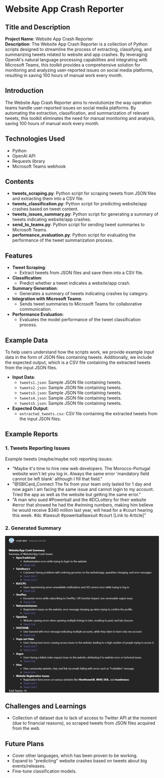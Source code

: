 # Website App Crash Reporter

## Title and Description
**Project Name**: Website App Crash Reporter  
**Description**: The Website App Crash Reporter is a collection of Python scripts designed to streamline the process of extracting, classifying, and summarizing tweets related to website and app crashes. By leveraging OpenAI's natural language processing capabilities and integrating with Microsoft Teams, this toolkit provides a comprehensive solution for monitoring and analyzing user-reported issues on social media platforms, resulting in saving 100 hours of manual work every month.

## Introduction
The Website App Crash Reporter aims to revolutionize the way operation teams handle user-reported issues on social media platforms. By automating the extraction, classification, and summarization of relevant tweets, this toolkit eliminates the need for manual monitoring and analysis, saving 100 hours of manual work every month. 

## Technologies Used
- Python
- OpenAI API
- Requests library
- Microsoft Teams webhook

## Contents
- **tweets_scraping.py**: Python script for scraping tweets from JSON files and extracting them into a CSV file.
- **tweets_classification.py**: Python script for predicting website/app crashes based on tweet content.
- **tweets_issues_summary.py**: Python script for generating a summary of tweets indicating website/app crashes.
- **send_to_teams.py**: Python script for sending tweet summaries to Microsoft Teams.
- **performance_evaluation.py**: Python script for evaluating the performance of the tweet summarization process.

## Features
- **Tweet Scraping**:
  - Extract tweets from JSON files and save them into a CSV file.
- **Classification**:
  - Predict whether a tweet indicates a website/app crash.
- **Summary Generation**:
  - Generates a summary of tweets indicating crashes by category.
- **Integration with Microsoft Teams**:
  - Sends tweet summaries to Microsoft Teams for collaborative communication.
- **Performance Evaluation**:
  - Evaluates the model performance of the tweet classification process.

## Example Data
To help users understand how the scripts work, we provide example input data in the form of JSON files containing tweets. Additionally, we include the expected output, which is a CSV file containing the extracted tweets from the input JSON files.

- **Input Data**:
  - `tweets1.json`: Sample JSON file containing tweets.
  - `tweets2.json`: Sample JSON file containing tweets.
  - `tweets3.json`: Sample JSON file containing tweets.
  - `tweets4.json`: Sample JSON file containing tweets.
  - `tweets5.json`: Sample JSON file containing tweets.
- **Expected Output**:
  - `extracted_tweets.csv`: CSV file containing the extracted tweets from the input JSON files.

## Example Reports
### 1. Tweets Reporting Issues
Example tweets (maybe/maybe not) reporting issues:
- "Maybe it's time to hire new web developers. The Morocco-Portugal website won't let you log in. Always the same error 'mandatory field cannot be left blank' although I fill that field."
- "@SBICard_Connect The fix from your team only lasted for 1 day and now again I am facing the same issue and cannot login to my account. Tried the app as well as the website but getting the same error."
- "A man who sued #Powerball and the #DCLottery for their website #error that showed he had the #winning numbers, making him believe he would receive $340 million last year, will head for a #court hearing this week. #dc #lawsuit #powerballlawsuit #court [Link to Article]"
  
### 2. Generated Summary
![Report Summary](report_summary.png)


## Challenges and Learnings
- Collection of dataset due to lack of access to Twitter API at the moment (due to financial reasons), so scraped tweets from JSON files acquired from the web.

## Future Plans
- Cover other languages, which has been proven to be working.
- Expand to "predicting" website crashes based on tweets about big events/releases.
- Fine-tune classification models.

